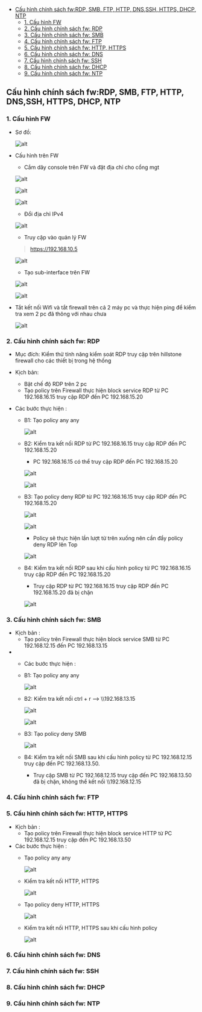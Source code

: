 - [Cấu hình chính sách fw:RDP, SMB, FTP, HTTP, DNS,SSH, HTTPS, DHCP, NTP](#cấu-hình-chính-sách-fwrdp-smb-ftp-http-dnsssh-https-dhcp-ntp)
  - [1. Cấu hình FW](#1-cấu-hình-fw)
  - [2. Cấu hình chính sách fw: RDP](#2-cấu-hình-chính-sách-fw-rdp)
  - [3. Cấu hình chính sách fw: SMB](#3-cấu-hình-chính-sách-fw-smb)
  - [4. Cấu hình chính sách fw: FTP](#4-cấu-hình-chính-sách-fw-ftp)
  - [5. Cấu hình chính sách fw: HTTP, HTTPS](#5-cấu-hình-chính-sách-fw-http-https)
  - [6. Cấu hình chính sách fw: DNS](#6-cấu-hình-chính-sách-fw-dns)
  - [7. Cấu hình chính sách fw: SSH](#7-cấu-hình-chính-sách-fw-ssh)
  - [8. Cấu hình chính sách fw: DHCP](#8-cấu-hình-chính-sách-fw-dhcp)
  - [9. Cấu hình chính sách fw: NTP](#9-cấu-hình-chính-sách-fw-ntp)


## Cấu hình chính sách fw:RDP, SMB, FTP, HTTP, DNS,SSH, HTTPS, DHCP, NTP
### 1. Cấu hình FW
- Sơ đồ: 

  ![alt](image/sodo.png)

- Cấu hình trên FW
  - Cắm dây console trên FW và đặt địa chỉ cho cổng mgt
  
  ![alt](image/mgt.png)

  ![alt](image/mgt1.jpg)

  ![alt](image/mgt2.jpg)

  - Đổi địa chỉ IPv4
  
  ![alt](image/ipv4.jpg)

  - Truy cập vào quản lý FW
  > https://192.168.10.5

  ![alt](image/fw1.jpg)

  - Tạo sub-interface trên FW
  
  ![alt](image/si.jpg)

  ![alt](image/si1.jpg)

- Tắt kết nối Wifi và tắt firewall trên cả 2 máy pc và thực hiện ping để kiểm tra xem 2 pc đã thông với nhau chưa
  
  ![alt](image/ping.jpg)

### 2. Cấu hình chính sách fw: RDP
- Mục đích: Kiểm thử tính năng kiểm soát RDP truy cập trên hillstone firewall cho các thiết bị trong hệ thống

- Kịch bản:
  - Bật chế độ RDP trên 2 pc
  - Tạo policy trên Firewall thực hiện block service RDP từ PC 192.168.16.15 truy cập RDP đến PC 192.168.15.20
- Các bước thực hiện :
  - B1: Tạo policy any any
  
    ![alt](image/any-any.png)

  - B2: Kiểm tra kết nối RDP từ PC 192.168.16.15 truy cập RDP đến PC 192.168.15.20
    - PC 192.168.16.15 có thể truy cập RDP đến PC 192.168.15.20

    ![alt](image/rdp1.png)

    ![alt](image/rdp2.png)

  - B3: Tạo policy deny RDP từ PC 192.168.16.15 truy cập RDP đến PC 192.168.15.20
  
    ![alt](image/rdp3.png)

    ![alt](image/rdp4.png)

    - Policy sẽ thực hiện lần lượt từ trên xuống nên cần đẩy policy deny RDP lên Top
  
    ![alt](image/rdp5.png)

  - B4: Kiểm tra kết nối RDP sau khi cấu hình policy từ PC 192.168.16.15 truy cập RDP đến PC 192.168.15.20
    - Truy cập RDP từ PC 192.168.16.15 truy cập RDP đến PC 192.168.15.20 đã bị chặn
  
    ![alt](image/rdp6.png)



### 3. Cấu hình chính sách fw: SMB
- Kịch bản :
  - Tạo policy trên Firewall thực hiện block service SMB từ PC 192.168.12.15 đến PC 192.168.13.15
- - Các bước thực hiện :
  - B1: Tạo policy any any
  
    ![alt](image/any-any.png)

  - B2: Kiểm tra kết nối 
   ctrl + r --> \\\192.168.13.15
    
    ![alt](image/smb_rdp1.png)

    ![alt](image/smb_any.png)

  - B3: Tạo policy deny SMB 
  
    ![alt](image/smb_deny.png)

  - B4: Kiểm tra kết nối SMB sau khi cấu hình policy từ PC 192.168.12.15 truy cập đến PC 192.168.13.50. 
    - Truy cập SMB từ PC 192.168.12.15 truy cập đến PC 192.168.13.50 đã bị chặn, không thể kết nối \\\192.168.12.15

### 4. Cấu hình chính sách fw: FTP
### 5. Cấu hình chính sách fw: HTTP, HTTPS
- Kịch bản :
  - Tạo policy trên Firewall thực hiện block service HTTP từ PC 192.168.12.15 truy cập đến PC 192.168.13.50
- Các bước thực hiện :
  - Tạo policy any any
  
    ![alt](image/any-any.png)

  - Kiểm tra kết nối HTTP, HTTPS 
  
    ![alt](image/http.png)

  - Tạo policy deny HTTP, HTTPS 
  
    ![alt](image/http1.png)

  - Kiểm tra kết nối HTTP, HTTPS sau khi cấu hình policy 
  
    ![alt](image/http3.png)

### 6. Cấu hình chính sách fw: DNS
### 7. Cấu hình chính sách fw: SSH
### 8. Cấu hình chính sách fw: DHCP
### 9. Cấu hình chính sách fw: NTP
